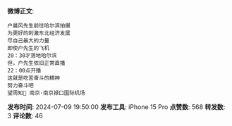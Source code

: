 **微博正文**: 
```
户晨风先生前往哈尔滨拍摄
为更好的刺激东北经济发展
尽自己最大的力量
即使户先生的飞机
20：30才落地哈尔滨
但，户先生依旧正常直播
22：00点开播
这就是吃苦奋斗的精神
努力奋斗吧
望周知🙏 南京·南京禄口国际机场
```
**发布时间**: 2024-07-09 19:50:00
**发布工具**: iPhone 15 Pro
**点赞数**: 568
**转发数**: 3
**评论数**: 46
